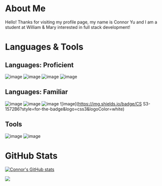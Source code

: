 <!--
**connordyu/connordyu** is a ✨ _special_ ✨ repository because its `README.md` (this file) appears on your GitHub profile.

Here are some ideas to get you started:

- 🔭 I’m currently working on ...
- 🌱 I’m currently learning ...
- 👯 I’m looking to collaborate on ...
- 🤔 I’m looking for help with ...
- 💬 Ask me about ...
- 📫 How to reach me: ...
- 😄 Pronouns: ...
- ⚡ Fun fact: ...
-->


# About Me
Hello! Thanks for visiting my profile page, my name is Connor Yu and I am a student at William & Mary interested in
full stack development!

<!-- ![alt text](https://{insert your image URL} “add your alt text”) -->
<!-- <img src=”drawing.jpg” alt=”alt text” width=”200"/> -->
<!-- “https://github.com/[username]/[reponame]/blob/[branch]/assets/image.jpg” -->
<!-- “assets/image.jpg” -->

<!-- LinkedIn -->
<!-- <a href="https://www.linkedin.com/in/connordcyu/"> ![Picture Not Found](https://img.shields.io/badge/-LinkedIn-0e76a8?style=plastic&logo=linkedIn)</a> -->

<!-- Instagram -->
<!-- <a href=”https://www.instagram.com/doktordres/">![alt text](https://img.shields.io/badge/-Instagram-833AB4?style=plastic&logo=Instagram)</a> -->

# Languages & Tools

## Languages: Proficient

![image](https://img.shields.io/badge/Python-3776AB?style=for-the-badge&logo=python&logoColor=white)
![image](https://img.shields.io/badge/Java-ED8B00?style=for-the-badge&logo=java&logoColor=white)
![image](https://img.shields.io/badge/C-00599C?style=for-the-badge&logo=c&logoColor=white)
![image](https://img.shields.io/badge/C%2B%2B-00599C?style=for-the-badge&logo=c%2B%2B&logoColor=white)

## Languages: Familiar
![image](https://img.shields.io/badge/Crystal-000000?style=for-the-badge&logo=crystal&logoColor=white)
![image](https://img.shields.io/badge/JavaScript-323330?style=for-the-badge&logo=javascript&logoColor=F7DF1E)
![image](https://img.shields.io/badge/HTML5-E34F26?style=for-the-badge&logo=html5&logoColor=white)
![image](https://img.shields.io/badge/CS   S3-1572B6?style=for-the-badge&logo=css3&logoColor=white)


## Tools
![image](https://img.shields.io/badge/LaTeX-47A141?style=for-the-badge&logo=LaTeX&logoColor=white)
![image](https://img.shields.io/badge/MySQL-00000F?style=for-the-badge&logo=mysql&logoColor=white)

# GitHub Stats
[![Connor's GitHub stats](https://github-readme-stats.vercel.app/api?username=connordyu)](https://github.com/anuraghazra/github-readme-stats&count_private=true&theme=radical)

![](https://komarev.com/ghpvc/?username=connordyu&color=orange)